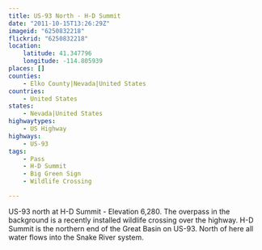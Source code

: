 ```yaml
---
title: US-93 North - H-D Summit
date: "2011-10-15T13:26:29Z"
imageid: "6250832218"
flickrid: "6250832218"
location:
    latitude: 41.347796
    longitude: -114.805939
places: []
counties:
    - Elko County|Nevada|United States
countries:
    - United States
states:
    - Nevada|United States
highwaytypes:
    - US Highway
highways:
    - US-93
tags:
    - Pass
    - H-D Summit
    - Big Green Sign
    - Wildlife Crossing

---
```

US-93 north at H-D Summit - Elevation 6,280.  The overpass in the background is a recently installed wildlife crossing over the highway.  H-D Summit is the northern end of the Great Basin on US-93.  North of here all water flows into the Snake River system.